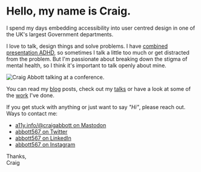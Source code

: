 # Hello, my name is Craig.

I spend my days embedding accessibility into user centred design in one of the UK's largest Government departments.

I love to talk, design things and solve problems. I have [combined presentation ADHD](https://www.additudemag.com/3-types-of-adhd/), so sometimes I talk a little too much or get distracted from the problem. But I'm passionate about breaking down the stigma of mental health, so I think it's important to talk openly about mine.

![Craig Abbott talking at a conference.](/images/share-image-2.jpg)

You can read my [blog](blog) posts, check out my [talks](talks) or have a look at some of the [work](work) I've done.

If you get stuck with anything or just want to say _"Hi"_, please reach out. Ways to contact me:

- <a href="https://a11y.info/@craigabbott" rel="me"><span class="visually-hidden">a11y.info/@craigabbott on </span>Mastodon</a>
- <a href="https://twitter.com/abbott567" rel="me"><span class="visually-hidden">abbott567 on </span>Twitter</a>
- <a href="https://uk.linkedin.com/in/abbott567" rel="me"><span class="visually-hidden">abbott567 on </span>LinkedIn</a>
- <a href="https://instagram.com/abbott567" rel="me"><span class="visually-hidden">abbott567 on </span>Instagram</a>

Thanks,  
Craig